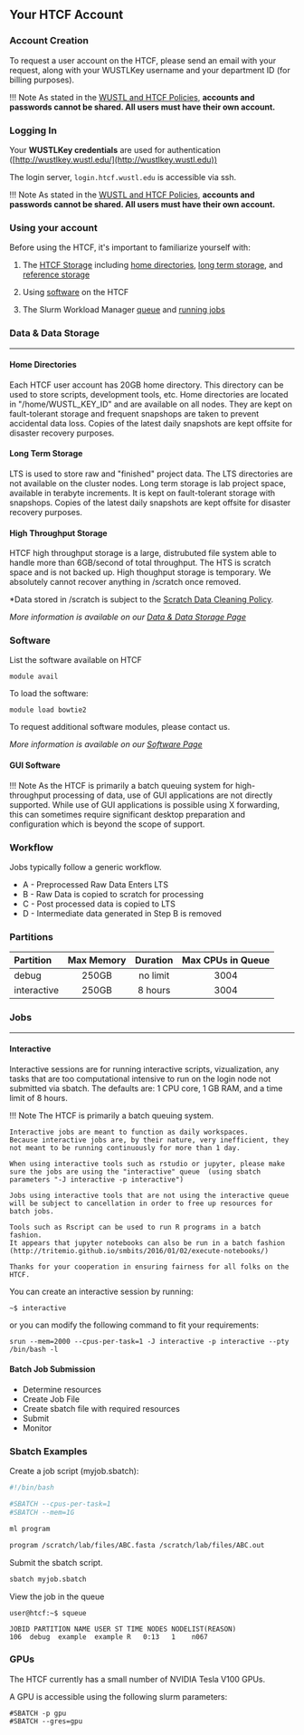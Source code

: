 ## Your HTCF Account

### Account Creation

To request a user account on the HTCF, please send an email with your request, along with your WUSTLKey username and your department ID (for billing purposes).

!!! Note
    As stated in the [WUSTL and HTCF Policies](policies.md#account-usage), **accounts and passwords cannot be shared. All users must have their own account.**

### Logging In

Your **WUSTLKey credentials** are used for authentication ([http://wustlkey.wustl.edu/](http://wustlkey.wustl.edu))

The login server, `login.htcf.wustl.edu` is accessible via ssh.  

!!! Note
    As stated in the [WUSTL and HTCF Policies](policies.md#account-usage), **accounts and passwords cannot be shared. All users must have their own account.**

### Using your account

Before using the HTCF, it's important to familiarize yourself with:

1. The [HTCF Storage](storage/index.md) including [home directories](storage/home.md), [long term storage](storage/lts.md), and [reference storage](storage/ref.md)

2. Using [software](software.md) on the HTCF

3. The Slurm Workload Manager [queue](queue.md) and [running jobs](runningjobs.md)

### Data & Data Storage
* * * 
#### Home Directories
Each HTCF user account has 20GB home directory. This directory can be used to store scripts, development tools, etc. Home directories are located in "/home/WUSTL_KEY_ID" and are available on all nodes. They are kept on fault-tolerant storage and frequent snapshops are taken to prevent accidental data loss. Copies of the latest daily snapshots are kept offsite for disaster recovery purposes.

#### Long Term Storage
LTS is used to store raw and "finished" project data.  The LTS directories are not available on the cluster nodes.  Long term storage is lab project space, available in terabyte increments. It is kept on fault-tolerant storage with snapshops. Copies of the latest daily snapshots are kept offsite for disaster recovery purposes.

#### High Throughput Storage
HTCF high throughput storage is a large, distrubuted file system able to handle more than 6GB/second of total throughput. The HTS is scratch space and is not backed up. High thoughput storage is temporary. We absolutely cannot recover anything in /scratch once removed.

*Data stored in /scratch is subject to the [Scratch Data Cleaning Policy](https://htcf.wustl.edu/docs/policies/#scratch-data-cleaning).

*More information is available on our [Data & Data Storage Page](/storage/index.md)*

### Software

List the software available on HTCF
~~~~{.language-bash}
module avail
~~~~

To load the software:
~~~~{.language-bash}
module load bowtie2
~~~~

To request additional software modules, please contact us.

*More information is available on our [Software Page](software.md)*

#### GUI Software

!!! Note
    As the HTCF is primarily a batch queuing system for high-throughput processing of data, use of GUI applications are not directly supported.  While use of GUI applications is possible using X forwarding, this can sometimes require significant desktop preparation and configuration which is beyond the scope of support.

### Workflow

Jobs typically follow a generic workflow.

 * A - Preprocessed Raw Data Enters LTS
 * B - Raw Data is copied to scratch for processing
 * C - Post processed data is copied to LTS
 * D - Intermediate data generated in Step B is removed


### Partitions


Partition    |  Max Memory | Duration    | Max CPUs in Queue |
:----------- |  :----------: | :---------: | :---------------: |
debug        |      250GB    |  no limit   |         3004      |
interactive  |      250GB      |   8 hours   |         3004      |

### Jobs

* * *

#### Interactive 

Interactive sessions are for running interactive scripts, vizualization, any tasks that are too computational intensive to run on the login node not submitted via sbatch.  The defaults are: 1 CPU core, 1 GB RAM, and a time limit of 8 hours.

!!! Note
    The HTCF is primarily a batch queuing system.

    Interactive jobs are meant to function as daily workspaces.
    Because interactive jobs are, by their nature, very inefficient, they not meant to be running continuously for more than 1 day.

    When using interactive tools such as rstudio or jupyter, please make sure the jobs are using the "interactive" queue  (using sbatch parameters "-J interactive -p interactive")

    Jobs using interactive tools that are not using the interactive queue will be subject to cancellation in order to free up resources for batch jobs.

    Tools such as Rscript can be used to run R programs in a batch fashion.
    It appears that jupyter notebooks can also be run in a batch fashion (http://tritemio.github.io/smbits/2016/01/02/execute-notebooks/)

    Thanks for your cooperation in ensuring fairness for all folks on the HTCF.

You can create an interactive session by running:

~~~~{.language-bash}
~$ interactive
~~~~

or you can modify the following command to fit your requirements:

~~~~{.language-bash}
srun --mem=2000 --cpus-per-task=1 -J interactive -p interactive --pty /bin/bash -l
~~~~

#### Batch Job Submission

 * Determine resources
 * Create Job File
 * Create sbatch file with required resources
 * Submit
 * Monitor

### Sbatch Examples

Create a job script (myjob.sbatch):
~~~~bash
#!/bin/bash

#SBATCH --cpus-per-task=1
#SBATCH --mem=1G

ml program

program /scratch/lab/files/ABC.fasta /scratch/lab/files/ABC.out
~~~~

Submit the sbatch script.

~~~~bash
sbatch myjob.sbatch
~~~~

View the job in the queue

~~~~
user@htcf:~$ squeue

JOBID PARTITION NAME USER ST TIME NODES NODELIST(REASON)
106  debug  example  example R   0:13   1    n067
~~~~

### GPUs

The HTCF currently has a small number of NVIDIA Tesla V100 GPUs.

A GPU is accessible using the following slurm parameters:

~~~~{.language-bash}
#SBATCH -p gpu
#SBATCH --gres=gpu
~~~~

